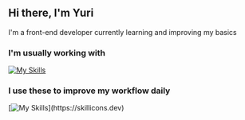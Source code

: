 ## Hi there, I'm Yuri

I'm a front-end developer currently learning and improving my basics
### I'm usually working with
[![My Skills](https://skillicons.dev/icons?i=js,ts,react,bun,nextjs,tailwind,sass,figma)](https://skillicons.dev)

### I use these to improve my workflow daily
[![My Skills](https://skillicons.dev/icons?i=notion,obsidian,)](https://skillicons.dev)
